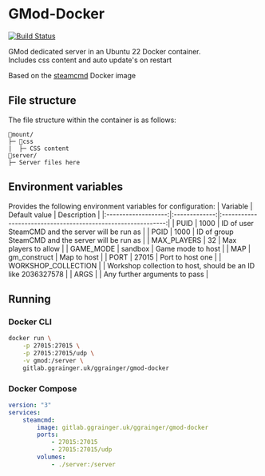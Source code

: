 # GMod-Docker
[![Build Status](https://drone.ggrainger.uk/api/badges/ggrainger/GMod/status.svg)](https://drone.ggrainger.uk/ggrainger/GMod)

GMod dedicated server in an Ubuntu 22 Docker container.\
Includes css content and auto update's on restart

Based on the [steamcmd](https://github.com/steamcmd/docker) Docker image

## File structure
The file structure within the container is as follows:
```
📁mount/
├─ 📁css
|  ├─ CSS content
📁server/
├─ Server files here
```

## Environment variables
Provides the following environment variables for configuration:
| Variable            | Default value | Description                                                  |
|:-------------------:|:-------------:|:------------------------------------------------------------:|
| PUID                | 1000          | ID of user SteamCMD and the server will be run as            |
| PGID                | 1000          | ID of group SteamCMD and the server will be run as           |
| MAX_PLAYERS         | 32            | Max players to allow                                         |
| GAME_MODE           | sandbox       | Game mode to host                                            |
| MAP                 | gm_construct  | Map to host                                                  |
| PORT                | 27015         | Port to host one                                             |
| WORKSHOP_COLLECTION |               | Workshop collection to host, should be an ID like 2036327578 |
| ARGS                |               | Any further arguments to pass                                |

## Running
### Docker CLI
```sh
docker run \
    -p 27015:27015 \
    -p 27015:27015/udp \
    -v gmod:/server \
    gitlab.ggrainger.uk/ggrainger/gmod-docker
```

### Docker Compose
```yml
version: "3"
services:
    steamcmd:
        image: gitlab.ggrainger.uk/ggrainger/gmod-docker
        ports:
            - 27015:27015
            - 27015:27015/udp
        volumes:
            - ./server:/server
```
